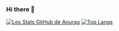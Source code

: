 ### Hi there 👋
[![Les Stats GitHub de Anurag](https://github-readme-stats.vercel.app/api?username=IlanWanounou)](https://github.com/anuraghazra/github-readme-stats)
[![Top Langs](https://github-readme-stats.vercel.app/api/top-langs/?username=IlanWanounou=compact)](https://github.com/anuraghazra/github-readme-stats)


<!--
**IlanWanounou/IlanWanounou** is a ✨ _special_ ✨ repository because its `README.md` (this file) appears on your GitHub profile.

Here are some ideas to get you started:

- 🔭 I’m currently working on ...
- 🌱 I’m currently learning ...
- 👯 I’m looking to collaborate on ...
- 🤔 I’m looking for help with ...
- 💬 Ask me about ...
- 📫 How to reach me: ...
- 😄 Pronouns: ...
- ⚡ Fun fact: ...
-->
